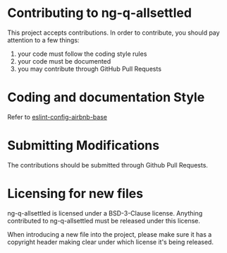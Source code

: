 # Contributing to ng-q-allsettled

This project accepts contributions. In order to contribute, you should
pay attention to a few things:

1. your code must follow the coding style rules
2. your code must be documented
3. you may contribute through GitHub Pull Requests

# Coding and documentation Style

Refer to [eslint-config-airbnb-base](https://github.com/airbnb/javascript/tree/master/packages/eslint-config-airbnb-base)

# Submitting Modifications

The contributions should be submitted through Github Pull Requests.

# Licensing for new files

ng-q-allsettled is licensed under a BSD-3-Clause license. Anything
contributed to ng-q-allsettled must be released under this license.

When introducing a new file into the project, please make sure it has a
copyright header making clear under which license it's being released.
